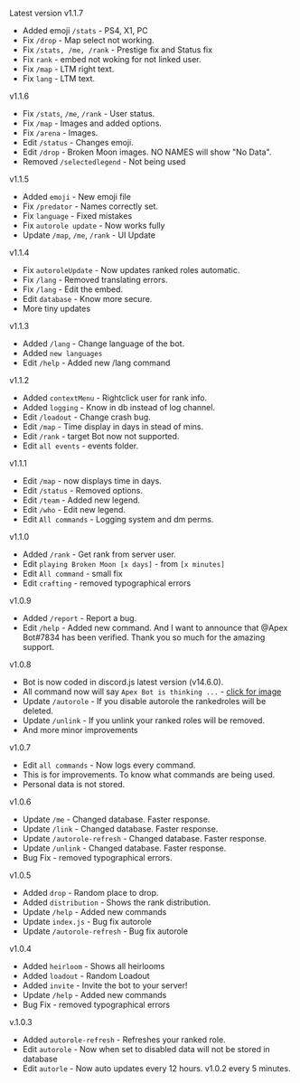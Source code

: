 Latest version v1.1.7
- Added emoji ``/stats`` - PS4, X1, PC
- Fix ``/drop`` - Map select not working.
- Fix ``/stats, /me, /rank`` - Prestige fix and Status fix
- Fix ``rank`` - embed not woking for not linked user.
- Fix ``/map`` - LTM right text.
- Fix ``lang`` - LTM text.


v1.1.6
- Fix ``/stats``, ``/me``, ``/rank`` - User status.
- Fix ``/map`` - Images and added options.
- Fix ``/arena`` - Images.
- Edit ``/status`` - Changes emoji.
- Edit ``/drop`` - Broken Moon images. NO NAMES will show  "No Data".
- Removed ``/selectedlegend`` - Not being used

v1.1.5
- Added ``emoji`` - New emoji file
- Fix ``/predator`` - Names correctly set.
- Fix ``language`` - Fixed mistakes
- Fix ``autorole update`` - Now works fully
- Update ``/map``, ``/me``, ``/rank`` - UI Update

v1.1.4
- Fix ``autoroleUpdate`` - Now updates ranked roles automatic.
- Fix ``/lang`` - Removed translating errors.
- Fix ``/lang`` - Edit the embed.
- Edit ``database`` - Know more secure.
- More tiny updates

v1.1.3
- Added ``/lang`` - Change language of the bot.
- Added ``new languages``
- Edit ``/help`` - Added new /lang command

v1.1.2
- Added ``contextMenu`` - Rightclick user for rank info.
- Added ``logging`` - Know in db instead of log channel.
- Edit ``/loadout`` - Change crash bug.
- Edit ``/map`` - Time display in days in stead of mins.
- Edit ``/rank`` - target Bot now not supported.
- Edit ``all events`` - events folder.

v1.1.1
- Edit ``/map`` - now displays time in days.
- Edit ``/status`` - Removed options.
- Edit ``/team`` - Added new legend.
- Edit ``/who`` - Edit new legend.
- Edit ``All commands`` - Logging system and dm perms.

v1.1.0
- Added ``/rank`` - Get rank from server user.
- Edit ``playing Broken Moon [x days]`` - from ``[x minutes]``
- Edit ``All command`` - small fix
- Edit ``crafting`` - removed  typographical errors

v1.0.9
- Added ``/report`` - Report a bug.
- Edit ``/help`` - Added new command.
And I want to announce that @Apex Bot#7834 has been verified. Thank you so much for the amazing support.

v1.0.8
- Bot is now coded in discord.js latest version (v14.6.0).
- All command now will say ``Apex Bot is thinking ...`` - [click for image](https://i.stack.imgur.com/7gVuV.png)
- Update ``/autorole`` - If you disable autorole the rankedroles will be deleted.
- Update ``/unlink`` - If you unlink your ranked roles will be removed.
- And more minor improvements

v1.0.7
- Edit ``all commands`` - Now logs every command.
- This is for improvements. To know what commands are being used.
- Personal data is not stored.

v1.0.6
- Update ``/me`` - Changed database. Faster response.
- Update ``/link`` - Changed database. Faster response.
- Update ``/autorole-refresh`` - Changed database. Faster response.
- Update ``/unlink`` - Changed database. Faster response.
- Bug Fix - removed typographical errors.

v1.0.5
- Added ``drop`` - Random place to drop.
- Added ``distribution`` - Shows the rank distribution.
- Update ``/help`` - Added new commands
- Update ``index.js`` - Bug fix autorole
- Update ``/autorole-refresh`` - Bug fix autorole

v1.0.4
- Added ``heirloom`` - Shows all heirlooms
- Added ``loadout`` -  Random Loadout
- Added ``invite`` - Invite the bot to your server!
- Update ``/help`` - Added new commands
- Bug Fix - removed  typographical errors

v.1.0.3
- Added ``autorole-refresh`` - Refreshes your ranked role.
- Edit ``autorole`` - Now when set to disabled data will not be stored in database
- Edit ``autorle`` - Now auto updates every 12 hours. v1.0.2 every 5 minutes.
